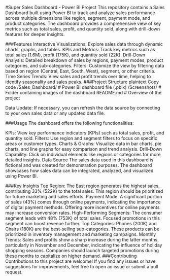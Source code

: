 #Super Sales Dashboard - Power BI Project
This repository contains a Sales Dashboard built using Power BI to track and analyze sales performance across multiple dimensions like region, segment, payment mode, and product categories. The dashboard provides a comprehensive view of key metrics such as total sales, profit, and quantity sold, along with drill-down features for deeper insights.

###Features
Interactive Visualizations: Explore sales data through dynamic charts, graphs, and tables.
KPIs and Metrics: Track key metrics such as total sales (1.6M), profit (175K), and quantity sold (22K).
Drill-Down Analysis: Detailed breakdown of sales by regions, payment modes, product categories, and sub-categories.
Filters: Customize the view by filtering data based on region (Central, East, South, West), segment, or other criteria.
Time Series Trends: View sales and profit trends over time, helping to identify seasonality and sales peaks.
###Project Structure
plaintext
Copy code
/Sales_Dashboard/                  # Power BI dashboard file (.pbix)
/Screenshots/                       # Folder containing images of the dashboard
README.md                           # Overview of the project

Data Update: If necessary, you can refresh the data source by connecting to your own sales data or any updated data file.

###Usage
The dashboard offers the following functionalities:

KPIs: View key performance indicators (KPIs) such as total sales, profit, and quantity sold.
Filters: Use region and segment filters to focus on specific areas or customer types.
Charts & Graphs: Visualize data in bar charts, pie charts, and line graphs for easy comparison and trend analysis.
Drill-Down Capability: Click on individual elements like regions or categories for more detailed insights.
Data Source
The sales data used in this dashboard is fictional and was created for demonstration purposes. The dashboard showcases how sales data can be integrated, analyzed, and visualized using Power BI.


###Key Insights
Top Region: The East region generates the highest sales, contributing 33% (522K) to the total sales. This region should be prioritized for future marketing and sales efforts.
Payment Mode: A significant portion of sales (43%) comes through online payments, indicating the importance of digital payment methods. Offering more incentives for online payments may increase conversion rates.
High-Performing Segments: The consumer segment leads with 48% (753K) of total sales. Focused promotions in this segment can boost revenue further.
Top Categories: Phones (200K) and Chairs (180K) are the best-selling sub-categories. These products can be prioritized in inventory management and marketing campaigns.
Monthly Trends: Sales and profits show a sharp increase during the latter months, particularly in November and December, indicating the influence of holiday shopping seasons. Companies should launch targeted promotions during these months to capitalize on higher demand.
###Contributing
Contributions to this project are welcome! If you find any issues or have suggestions for improvements, feel free to open an issue or submit a pull request.
